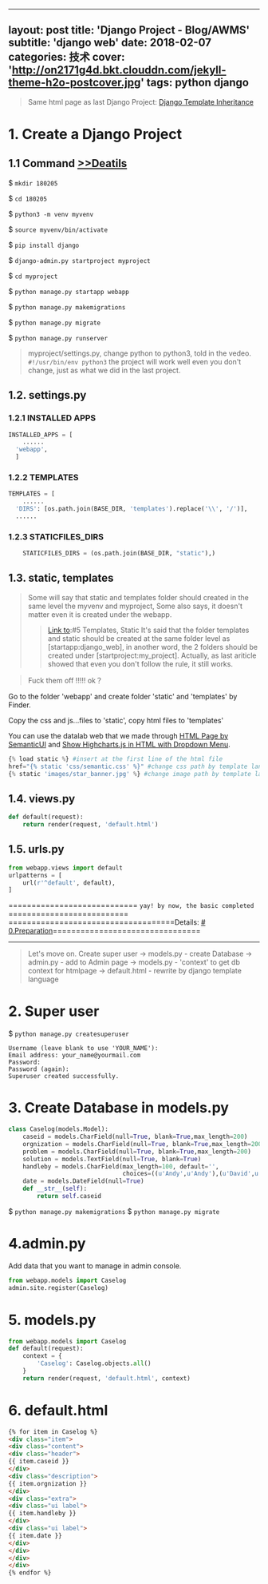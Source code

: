 
---
layout: post
title: 'Django Project - Blog/AWMS'
subtitle: 'django web'
date: 2018-02-07
categories: 技术
cover: 'http://on2171g4d.bkt.clouddn.com/jekyll-theme-h2o-postcover.jpg'
tags: python django
---


> Same html page as last Django Project: [Django Template Inheritance](http://davidkor.logdown.com/posts/5408258-django-template-inheritance)

# 1. Create a Django Project

## 1.1 Command [>>Deatils](http://davidkor.logdown.com/posts/5303036)

$ ```mkdir 180205```

$ ```cd 180205```

$ ```python3 -m venv myvenv```

$ ```source myvenv/bin/activate```

$ ```pip install django```

$ ```django-admin.py startproject myproject```

$ ```cd myproject```

$ ```python manage.py startapp webapp```

$ ```python manage.py makemigrations```

$ ```python manage.py migrate```

$ ```python manage.py runserver```

> myproject/settings.py, change python to python3, told in the vedeo.
> ```#!/usr/bin/env python3```
> the project will work well even you don't change, just as what we did in the last project.

## 1.2. settings.py

### 1.2.1 INSTALLED APPS

```python
INSTALLED_APPS = [
	......
  'webapp',
  ]
```

### 1.2.2 TEMPLATES

```python
TEMPLATES = [
	......
  'DIRS': [os.path.join(BASE_DIR, 'templates').replace('\\', '/')],
  ......
```

### 1.2.3 STATICFILES_DIRS

```python
	STATICFILES_DIRS = (os.path.join(BASE_DIR, "static"),)
```

## 1.3. static, templates

> Some will say that static and templates folder should created in the same level the myvenv and myproject,
> Some also says, it doesn't matter even it is created under the webapp.
>>[Link to](http://davidkor.logdown.com/posts/5303036):#5 Templates, Static
>> It's said that the folder templates and static should be created at the same folder level as [startapp:django_web], in another word, the 2 folders should be created under [startproject:my_project]. Actually, as last ariticle showed that even you don't follow the rule, it still works.

> Fuck them off !!!!! ok？

Go to the folder 'webapp' and create folder 'static' and 'templates' by Finder.

Copy the css and js...files to 'static', copy html files to 'templates'

You can use the datalab web that we made through [HTML Page by SemanticUI](http://davidkor.logdown.com/posts/5395351-html-page-by-semanticui) and  [Show Highcharts.js in HTML with Dropdown Menu](http://davidkor.logdown.com/posts/5404393).

```python
{% load static %} #insert at the first line of the html file
href="{% static 'css/semantic.css' %}" #change css path by template language
{% static 'images/star_banner.jpg' %} #change image path by template language
```

## 1.4. views.py

```python
def default(request):
	return render(request, 'default.html')
```

## 1.5. urls.py

```python
from webapp.views import default
urlpatterns = [
	url(r'^default', default),
]
```

============================ ```yay! by now, the basic completed``` ==========================
====================================Details: [# 0.Preparation](http://davidkor.logdown.com/posts/5408258-django-template-inheritance)================================

-----
> Let's move on.
Create super user
->
models.py - create Database
->
admin.py - add to Admin page
->
models.py -  'context' to get db context for htmlpage
->
default.html - rewrite by django template language

# 2. Super user

$ ```python manage.py createsuperuser```

```
Username (leave blank to use 'YOUR_NAME'):
Email address: your_name@yourmail.com
Password:
Password (again):
Superuser created successfully.
```

# 3. Create Database in models.py

```python
class Caselog(models.Model):
    caseid = models.CharField(null=True, blank=True,max_length=200)
    orgnization = models.CharField(null=True, blank=True,max_length=200)
    problem = models.CharField(null=True, blank=True,max_length=200)
    solution = models.TextField(null=True, blank=True)
    handleby = models.CharField(max_length=100, default='',
                                choices=((u'Andy',u'Andy'),(u'David',u'David')))
    date = models.DateField(null=True)
    def __str__(self):
        return self.caseid
```

$ ```python manage.py makemigrations```
$ ```python manage.py migrate```

# 4.admin.py
Add data that you want to manage in admin console.
```python
from webapp.models import Caselog
admin.site.register(Caselog)
```

# 5. models.py

```python
from webapp.models import Caselog
def default(request):
    context = {
        'Caselog': Caselog.objects.all()
    }
    return render(request, 'default.html', context)
```
# 6. default.html

```html
{% for item in Caselog %}
<div class="item">
<div class="content">
<div class="header">
{{ item.caseid }}
</div>
<div class="description">
{{ item.orgnization }}
</div>
<div class="extra">
<div class="ui label">
{{ item.handleby }}
</div>
<div class="ui label">
{{ item.date }}
</div>
</div>
</div>
</div>
{% endfor %}
```
